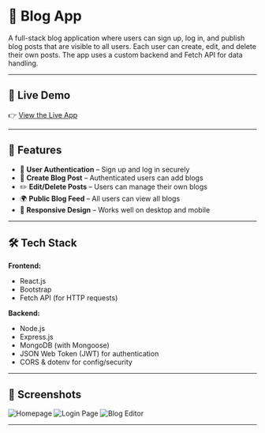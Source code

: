 # 📝 Blog App

A full-stack blog application where users can sign up, log in, and publish blog posts that are visible to all users. Each user can create, edit, and delete their own posts. The app uses a custom backend and Fetch API for data handling.

---

## 🔗 Live Demo

👉 [View the Live App](https://blogapp-mern-frontend-6y8y.onrender.com)  


---

## 🚀 Features

- 🔐 **User Authentication** – Sign up and log in securely
- 📝 **Create Blog Post** – Authenticated users can add blogs
- ✏️ **Edit/Delete Posts** – Users can manage their own blogs
- 🌍 **Public Blog Feed** – All users can view all blogs
- 📱 **Responsive Design** – Works well on desktop and mobile

---

## 🛠️ Tech Stack

**Frontend:**
- React.js
- Bootstrap
- Fetch API (for HTTP requests)

**Backend:**
- Node.js
- Express.js
- MongoDB (with Mongoose)
- JSON Web Token (JWT) for authentication
- CORS & dotenv for config/security

---

## 📸 Screenshots

<!-- Add real screenshots here -->
![Homepage](./screenshots/home.png)
![Login Page](./screenshots/login.png)
![Blog Editor](./screenshots/editor.png)

---

